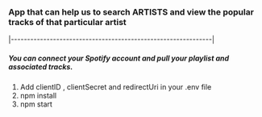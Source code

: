 
### App that can help us to search ARTISTS and view the popular tracks of that particular artist


|--------------------------------------------------------------|


##### You can connect your Spotify account and pull your playlist and associated tracks.


1. Add clientID , clientSecret and redirectUri in your .env file 
2. npm install 
3. npm start 
